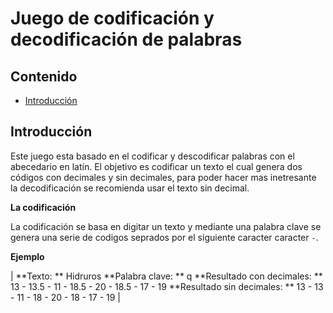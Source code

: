 Juego de codificación y decodificación de palabras
======================

## Contenido ##

- [Introducción](#introducción)

## Introducción ##

Este juego esta basado en el codificar y descodificar palabras con el abecedario en latín. El objetivo es codificar un texto el cual genera dos códigos con decimales y sin decimales, para poder hacer mas inetresante la decodificación se recomienda usar el texto sin decimal. 

**La codificación**

La codificación se basa en digitar un texto y mediante una palabra clave se genera una serie de codigos seprados por el siguiente caracter caracter `-`. 

**Ejemplo**

| \*\*Texto: \*\* Hidruros
 \*\*Palabra clave: \*\* q
 \*\*Resultado con decimales: \*\* 13 - 13.5 - 11 - 18.5 - 20 - 18.5 - 17 - 19
 \*\*Resultado sin decimales: \*\* 13 - 13 - 11 - 18 - 20 - 18 - 17 - 19
 |
